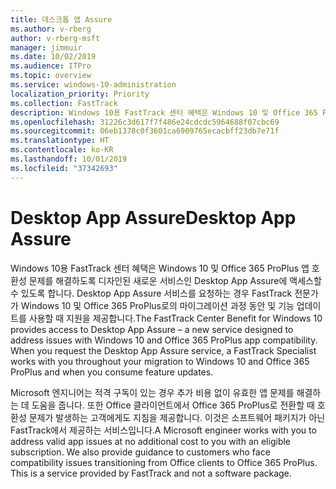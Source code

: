 ```yaml
---
title: 데스크톱 앱 Assure
ms.author: v-rberg
author: v-rberg-msft
manager: jimmuir
ms.date: 10/02/2019
ms.audience: ITPro
ms.topic: overview
ms.service: windows-10-administration
localization_priority: Priority
ms.collection: FastTrack
description: Windows 10용 FastTrack 센터 혜택은 Windows 10 및 Office 365 ProPlus 앱 호환성 문제를 해결하도록 디자인된 서비스인 Desktop App Assure에 액세스할 수 있도록 합니다.
ms.openlocfilehash: 31226c3d617f7f486e24cdcdc5964688f07cbc69
ms.sourcegitcommit: 06eb1378c0f3601ca6909765ecacbff23db7e71f
ms.translationtype: HT
ms.contentlocale: ko-KR
ms.lasthandoff: 10/01/2019
ms.locfileid: "37342693"
---
```

# <a name="desktop-app-assure"></a><span data-ttu-id="9c95b-103">Desktop App Assure</span><span class="sxs-lookup"><span data-stu-id="9c95b-103">Desktop App Assure</span></span>

<span data-ttu-id="9c95b-p101">Windows 10용 FastTrack 센터 혜택은 Windows 10 및 Office 365 ProPlus 앱 호환성 문제를 해결하도록 디자인된 새로운 서비스인 Desktop App Assure에 액세스할 수 있도록 합니다. Desktop App Assure 서비스를 요청하는 경우 FastTrack 전문가가 Windows 10 및 Office 365 ProPlus로의 마이그레이션 과정 동안 및 기능 업데이트를 사용할 때 지원을 제공합니다.</span><span class="sxs-lookup"><span data-stu-id="9c95b-p101">The FastTrack Center Benefit for Windows 10 provides access to Desktop App Assure – a new service designed to address issues with Windows 10 and Office 365 ProPlus app compatibility. When you request the Desktop App Assure service, a FastTrack Specialist works with you throughout your migration to Windows 10 and Office 365 ProPlus and when you consume feature updates.</span></span> 

<span data-ttu-id="9c95b-p102">Microsoft 엔지니어는 적격 구독이 있는 경우 추가 비용 없이 유효한 앱 문제를 해결하는 데 도움을 줍니다. 또한 Office 클라이언트에서 Office 365 ProPlus로 전환할 때 호환성 문제가 발생하는 고객에게도 지침을 제공합니다. 이것은 소프트웨어 패키지가 아닌 FastTrack에서 제공하는 서비스입니다.</span><span class="sxs-lookup"><span data-stu-id="9c95b-p102">A Microsoft engineer works with you to address valid app issues at no additional cost to you with an eligible subscription. We also provide guidance to customers who face compatibility issues transitioning from Office clients to Office 365 ProPlus. This is a service provided by FastTrack and not a software package.</span></span>

  

    

 
